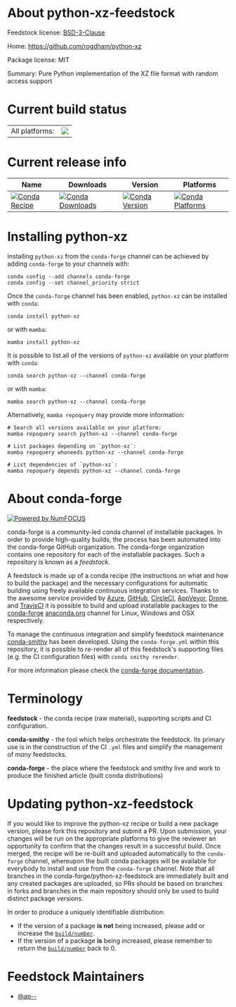 About python-xz-feedstock
=========================

Feedstock license: [BSD-3-Clause](https://github.com/conda-forge/python-xz-feedstock/blob/main/LICENSE.txt)

Home: https://github.com/rogdham/python-xz

Package license: MIT

Summary: Pure Python implementation of the XZ file format with random access support

Current build status
====================


<table><tr><td>All platforms:</td>
    <td>
      <a href="https://dev.azure.com/conda-forge/feedstock-builds/_build/latest?definitionId=18108&branchName=main">
        <img src="https://dev.azure.com/conda-forge/feedstock-builds/_apis/build/status/python-xz-feedstock?branchName=main">
      </a>
    </td>
  </tr>
</table>

Current release info
====================

| Name | Downloads | Version | Platforms |
| --- | --- | --- | --- |
| [![Conda Recipe](https://img.shields.io/badge/recipe-python--xz-green.svg)](https://anaconda.org/conda-forge/python-xz) | [![Conda Downloads](https://img.shields.io/conda/dn/conda-forge/python-xz.svg)](https://anaconda.org/conda-forge/python-xz) | [![Conda Version](https://img.shields.io/conda/vn/conda-forge/python-xz.svg)](https://anaconda.org/conda-forge/python-xz) | [![Conda Platforms](https://img.shields.io/conda/pn/conda-forge/python-xz.svg)](https://anaconda.org/conda-forge/python-xz) |

Installing python-xz
====================

Installing `python-xz` from the `conda-forge` channel can be achieved by adding `conda-forge` to your channels with:

```
conda config --add channels conda-forge
conda config --set channel_priority strict
```

Once the `conda-forge` channel has been enabled, `python-xz` can be installed with `conda`:

```
conda install python-xz
```

or with `mamba`:

```
mamba install python-xz
```

It is possible to list all of the versions of `python-xz` available on your platform with `conda`:

```
conda search python-xz --channel conda-forge
```

or with `mamba`:

```
mamba search python-xz --channel conda-forge
```

Alternatively, `mamba repoquery` may provide more information:

```
# Search all versions available on your platform:
mamba repoquery search python-xz --channel conda-forge

# List packages depending on `python-xz`:
mamba repoquery whoneeds python-xz --channel conda-forge

# List dependencies of `python-xz`:
mamba repoquery depends python-xz --channel conda-forge
```


About conda-forge
=================

[![Powered by
NumFOCUS](https://img.shields.io/badge/powered%20by-NumFOCUS-orange.svg?style=flat&colorA=E1523D&colorB=007D8A)](https://numfocus.org)

conda-forge is a community-led conda channel of installable packages.
In order to provide high-quality builds, the process has been automated into the
conda-forge GitHub organization. The conda-forge organization contains one repository
for each of the installable packages. Such a repository is known as a *feedstock*.

A feedstock is made up of a conda recipe (the instructions on what and how to build
the package) and the necessary configurations for automatic building using freely
available continuous integration services. Thanks to the awesome service provided by
[Azure](https://azure.microsoft.com/en-us/services/devops/), [GitHub](https://github.com/),
[CircleCI](https://circleci.com/), [AppVeyor](https://www.appveyor.com/),
[Drone](https://cloud.drone.io/welcome), and [TravisCI](https://travis-ci.com/)
it is possible to build and upload installable packages to the
[conda-forge](https://anaconda.org/conda-forge) [anaconda.org](https://anaconda.org/)
channel for Linux, Windows and OSX respectively.

To manage the continuous integration and simplify feedstock maintenance
[conda-smithy](https://github.com/conda-forge/conda-smithy) has been developed.
Using the ``conda-forge.yml`` within this repository, it is possible to re-render all of
this feedstock's supporting files (e.g. the CI configuration files) with ``conda smithy rerender``.

For more information please check the [conda-forge documentation](https://conda-forge.org/docs/).

Terminology
===========

**feedstock** - the conda recipe (raw material), supporting scripts and CI configuration.

**conda-smithy** - the tool which helps orchestrate the feedstock.
                   Its primary use is in the construction of the CI ``.yml`` files
                   and simplify the management of *many* feedstocks.

**conda-forge** - the place where the feedstock and smithy live and work to
                  produce the finished article (built conda distributions)


Updating python-xz-feedstock
============================

If you would like to improve the python-xz recipe or build a new
package version, please fork this repository and submit a PR. Upon submission,
your changes will be run on the appropriate platforms to give the reviewer an
opportunity to confirm that the changes result in a successful build. Once
merged, the recipe will be re-built and uploaded automatically to the
`conda-forge` channel, whereupon the built conda packages will be available for
everybody to install and use from the `conda-forge` channel.
Note that all branches in the conda-forge/python-xz-feedstock are
immediately built and any created packages are uploaded, so PRs should be based
on branches in forks and branches in the main repository should only be used to
build distinct package versions.

In order to produce a uniquely identifiable distribution:
 * If the version of a package **is not** being increased, please add or increase
   the [``build/number``](https://docs.conda.io/projects/conda-build/en/latest/resources/define-metadata.html#build-number-and-string).
 * If the version of a package **is** being increased, please remember to return
   the [``build/number``](https://docs.conda.io/projects/conda-build/en/latest/resources/define-metadata.html#build-number-and-string)
   back to 0.

Feedstock Maintainers
=====================

* [@ap--](https://github.com/ap--/)

